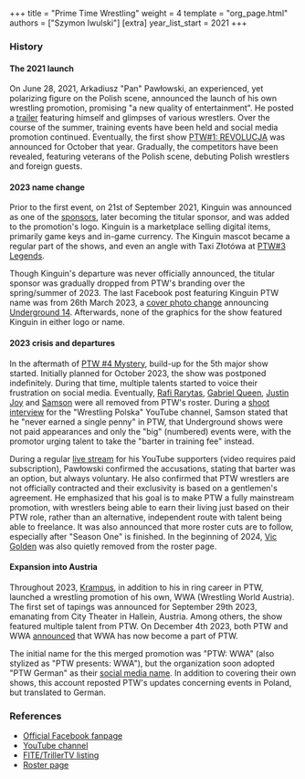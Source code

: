 +++
title = "Prime Time Wrestling"
weight = 4
template = "org_page.html"
authors = ["Szymon Iwulski"]
[extra]
year_list_start = 2021
+++

### History

#### The 2021 launch

On June 28, 2021, Arkadiusz "Pan" Pawłowski, an experienced, yet polarizing figure on the Polish scene, announced the launch of his own wrestling promotion, promising "a new quality of entertainment".
He posted a [trailer][trailer-1-ptw] featuring himself and glimpses of various wrestlers.
Over the course of the summer, training events have been held and social media promotion continued.
Eventually, the first show [PTW#1: REVOLUCJA](@/e/ptw/2021-10-09-ptw-1-revolucja.md) was announced for October that year.
Gradually, the competitors have been revealed, featuring veterans of the Polish scene, debuting Polish wrestlers and foreign guests.

#### 2023 name change

Prior to the first event, on 21st of September 2021, Kinguin was announced as one of the [sponsors][sponsors-announcement], later becoming the titular sponsor, and was added to the promotion's logo.
Kinguin is a marketplace selling digital items, primarily game keys and in-game currency.
The Kinguin mascot became a regular part of the shows, and even an angle with Taxi Złotówa at [PTW#3 Legends](@/e/ptw/2022-11-26-ptw-3-legends.md).

Though Kinguin's departure was never officially announced, the titular sponsor was gradually dropped from PTW's branding over the spring/summer of 2023.
The last Facebook post featuring Kinguin PTW name was from 26th March 2023, a [cover photo change][cover-photo-underground14] announcing [Underground 14](@/e/ptw/2023-04-23-ptw-underground-14.md).
Afterwards, none of the graphics for the show featured Kinguin in either logo or name.

#### 2023 crisis and departures

In the aftermath of [PTW #4 Mystery](@/e/ptw/2023-06-25-ptw-4-mystery.md), build-up for the 5th major show started.
Initially planned for October 2023, the show was postponed indefinitely.
During that time, multiple talents started to voice their frustration on social media.
Eventually, [Rafi Rarytas](@/w/rafi.md), [Gabriel Queen](@/w/gabriel-queen.md), [Justin Joy](@/w/justin-joy.md) and [Samson](@/w/samson.md) were all removed from PTW's roster.
During a [shoot interview][samson-shoot-interview] for the "Wrestling Polska" YouTube channel, Samson stated that he "never earned a single penny" in PTW, that Underground shows were not paid appearances and only the "big" (numbered) events were, with the promotor urging talent to take the "barter in training fee" instead.

During a regular [live stream][supporter-stream-barter] for his YouTube supporters (video requires paid subscription), Pawłowski confirmed the accusations, stating that barter was an option, but always voluntary.
He also confirmed that PTW wrestlers are not officially contracted and their exclusivity is based on a gentlemen's agreement.
He emphasized that his goal is to make PTW a fully mainstream promotion, with wrestlers being able to earn their living just based on their PTW role, rather than an alternative, independent route with talent being able to freelance.
It was also announced that more roster cuts are to follow, especially after "Season One" is finished.
In the beginning of 2024, [Vic Golden](@/w/vic-golden.md) was also quietly removed from the roster page.

#### Expansion into Austria

Throughout 2023, [Krampus](@/w/krampus.md), in addition to his in ring career in PTW, launched a wrestling promotion of his own, WWA (Wrestling World Austria).
The first set of tapings was announced for September 29th 2023, emanating from City Theater in Hallein, Austria. Among others, the show featured multiple talent from PTW.
On December 4th 2023, both PTW and WWA [announced][wwa-announcement] that WWA has now become a part of PTW.

The initial name for the this merged promotion was "PTW: WWA" (also stylized as "PTW presents: WWA"), but the organization soon adopted "PTW German" as their [social media name](https://www.facebook.com/ptwwrestlingdeutsch). In addition to covering their own shows, this account reposted PTW's updates concerning events in Poland, but translated to German.
### References

* [Official Facebook fanpage](https://www.facebook.com/PrimeTimeWrestlingPL)
* [YouTube channel](https://www.youtube.com/@PrimeTimeWrestlingpl)
* [FITE/TrillerTV listing](https://www.trillertv.com/vl/p/prime-time-wrestling/)
* [Roster page](https://primetimewrestling.pl/roster/)

[trailer-1-ptw]: https://www.facebook.com/watch/?v=343114510600555&ref=sharing
[sponsors-announcement]: https://www.facebook.com/PrimeTimeWrestlingPL/posts/pfbid02jM7go32wEREc9u2XofEbKhhHFhHohQ16Cb6dhCHXzQURZUZYGhzzeXCcDfu6x9k3l
[cover-photo-underground14]: https://www.facebook.com/PrimeTimeWrestlingPL/posts/961567858196579:961567858196579
[samson-shoot-interview]: https://www.youtube.com/watch?v=0t8TTAVxQoE&t=3s
[supporter-stream-barter]: https://www.youtube.com/watch?v=dmLHzSe92x0
[wwa-announcement]: https://www.facebook.com/PrimeTimeWrestlingPL/posts/pfbid0Hfpa8ep1gi8X9NfmmkR3f5D8gVvZ4edWPTPVVvi3bZxuJRzFUywnD3n6AVzuvFDPl
